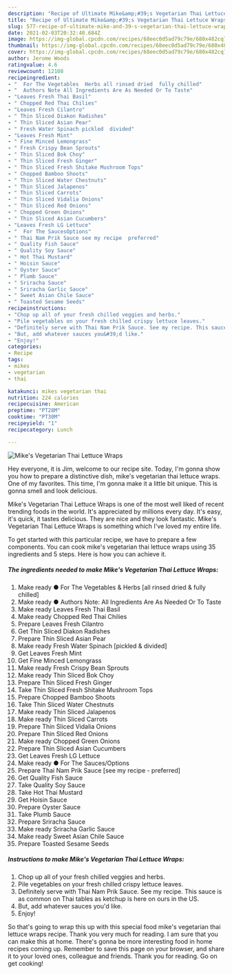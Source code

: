 ```yaml
---
description: "Recipe of Ultimate Mike&amp;#39;s Vegetarian Thai Lettuce Wraps"
title: "Recipe of Ultimate Mike&amp;#39;s Vegetarian Thai Lettuce Wraps"
slug: 577-recipe-of-ultimate-mike-and-39-s-vegetarian-thai-lettuce-wraps
date: 2021-02-03T20:32:40.684Z
image: https://img-global.cpcdn.com/recipes/68eec0d5ad79c79e/680x482cq70/mikes-vegetarian-thai-lettuce-wraps-recipe-main-photo.jpg
thumbnail: https://img-global.cpcdn.com/recipes/68eec0d5ad79c79e/680x482cq70/mikes-vegetarian-thai-lettuce-wraps-recipe-main-photo.jpg
cover: https://img-global.cpcdn.com/recipes/68eec0d5ad79c79e/680x482cq70/mikes-vegetarian-thai-lettuce-wraps-recipe-main-photo.jpg
author: Jerome Woods
ratingvalue: 4.6
reviewcount: 12108
recipeingredient:
- "  For The Vegetables  Herbs all rinsed dried  fully chilled"
- "  Authors Note All Ingredients Are As Needed Or To Taste"
- "Leaves Fresh Thai Basil"
- " Chopped Red Thai Chilies"
- "Leaves Fresh Cilantro"
- " Thin Sliced Diakon Radishes"
- " Thin Sliced Asian Pear"
- " Fresh Water Spinach pickled  divided"
- "Leaves Fresh Mint"
- " Fine Minced Lemongrass"
- " Fresh Crispy Bean Sprouts"
- " Thin Sliced Bok Choy"
- " Thin Sliced Fresh Ginger"
- " Thin Sliced Fresh Shitake Mushroom Tops"
- " Chopped Bamboo Shoots"
- " Thin Sliced Water Chestnuts"
- " Thin Sliced Jalapenos"
- " Thin Sliced Carrots"
- " Thin Sliced Vidalia Onions"
- " Thin Sliced Red Onions"
- " Chopped Green Onions"
- " Thin Sliced Asian Cucumbers"
- "Leaves Fresh LG Lettuce"
- "  For The SaucesOptions"
- " Thai Nam Prik Sauce see my recipe  preferred"
- " Quality Fish Sauce"
- " Quality Soy Sauce"
- " Hot Thai Mustard"
- " Hoisin Sauce"
- " Oyster Sauce"
- " Plumb Sauce"
- " Sriracha Sauce"
- " Sriracha Garlic Sauce"
- " Sweet Asian Chile Sauce"
- " Toasted Sesame Seeds"
recipeinstructions:
- "Chop up all of your fresh chilled veggies and herbs."
- "Pile vegetables on your fresh chilled crispy lettuce leaves."
- "Definitely serve with Thai Nam Prik Sauce. See my recipe. This sauce is as common on Thai tables as ketchup is here on ours in the US."
- "But, add whatever sauces you&#39;d like."
- "Enjoy!"
categories:
- Recipe
tags:
- mikes
- vegetarian
- thai

katakunci: mikes vegetarian thai 
nutrition: 224 calories
recipecuisine: American
preptime: "PT28M"
cooktime: "PT30M"
recipeyield: "1"
recipecategory: Lunch

---
```



![Mike&#39;s Vegetarian Thai Lettuce Wraps](https://img-global.cpcdn.com/recipes/68eec0d5ad79c79e/680x482cq70/mikes-vegetarian-thai-lettuce-wraps-recipe-main-photo.jpg)

Hey everyone, it is Jim, welcome to our recipe site. Today, I'm gonna show you how to prepare a distinctive dish, mike&#39;s vegetarian thai lettuce wraps. One of my favorites. This time, I'm gonna make it a little bit unique. This is gonna smell and look delicious.

Mike&#39;s Vegetarian Thai Lettuce Wraps is one of the most well liked of recent trending foods in the world. It's appreciated by millions every day. It's easy, it's quick, it tastes delicious. They are nice and they look fantastic. Mike&#39;s Vegetarian Thai Lettuce Wraps is something which I've loved my entire life.




To get started with this particular recipe, we have to prepare a few components. You can cook mike&#39;s vegetarian thai lettuce wraps using 35 ingredients and 5 steps. Here is how you can achieve it.

<!--inarticleads1-->

##### The ingredients needed to make Mike&#39;s Vegetarian Thai Lettuce Wraps:

1. Make ready  ● For The Vegetables &amp; Herbs [all rinsed dried &amp; fully chilled]
1. Make ready  ● Authors Note: All Ingredients Are As Needed Or To Taste
1. Make ready Leaves Fresh Thai Basil
1. Make ready  Chopped Red Thai Chilies
1. Prepare Leaves Fresh Cilantro
1. Get  Thin Sliced Diakon Radishes
1. Prepare  Thin Sliced Asian Pear
1. Make ready  Fresh Water Spinach [pickled &amp; divided]
1. Get Leaves Fresh Mint
1. Get  Fine Minced Lemongrass
1. Make ready  Fresh Crispy Bean Sprouts
1. Make ready  Thin Sliced Bok Choy
1. Prepare  Thin Sliced Fresh Ginger
1. Take  Thin Sliced Fresh Shitake Mushroom Tops
1. Prepare  Chopped Bamboo Shoots
1. Take  Thin Sliced Water Chestnuts
1. Make ready  Thin Sliced Jalapenos
1. Make ready  Thin Sliced Carrots
1. Prepare  Thin Sliced Vidalia Onions
1. Prepare  Thin Sliced Red Onions
1. Make ready  Chopped Green Onions
1. Prepare  Thin Sliced Asian Cucumbers
1. Get Leaves Fresh LG Lettuce
1. Make ready  ● For The Sauces/Options
1. Prepare  Thai Nam Prik Sauce [see my recipe - preferred]
1. Get  Quality Fish Sauce
1. Take  Quality Soy Sauce
1. Take  Hot Thai Mustard
1. Get  Hoisin Sauce
1. Prepare  Oyster Sauce
1. Take  Plumb Sauce
1. Prepare  Sriracha Sauce
1. Make ready  Sriracha Garlic Sauce
1. Make ready  Sweet Asian Chile Sauce
1. Prepare  Toasted Sesame Seeds




<!--inarticleads2-->

##### Instructions to make Mike&#39;s Vegetarian Thai Lettuce Wraps:

1. Chop up all of your fresh chilled veggies and herbs.
1. Pile vegetables on your fresh chilled crispy lettuce leaves.
1. Definitely serve with Thai Nam Prik Sauce. See my recipe. This sauce is as common on Thai tables as ketchup is here on ours in the US.
1. But, add whatever sauces you&#39;d like.
1. Enjoy!




So that's going to wrap this up with this special food mike&#39;s vegetarian thai lettuce wraps recipe. Thank you very much for reading. I am sure that you can make this at home. There's gonna be more interesting food in home recipes coming up. Remember to save this page on your browser, and share it to your loved ones, colleague and friends. Thank you for reading. Go on get cooking!
